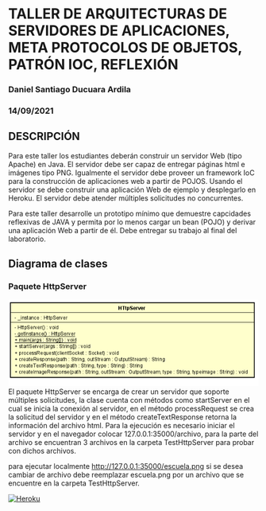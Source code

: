 # TALLER DE ARQUITECTURAS DE SERVIDORES DE APLICACIONES, META PROTOCOLOS DE OBJETOS, PATRÓN IOC, REFLEXIÓN
### Daniel Santiago Ducuara Ardila
### 14/09/2021

## DESCRIPCIÓN
Para este taller los estudiantes deberán construir un servidor Web (tipo Apache) en Java. El servidor debe ser capaz de entregar páginas html e imágenes tipo PNG. Igualmente el servidor debe proveer un framework IoC para la construcción de aplicaciones web a partir de POJOS. Usando el servidor se debe construir una aplicación Web de ejemplo y desplegarlo en Heroku. El servidor debe atender múltiples solicitudes no concurrentes.

Para este taller desarrolle un prototipo mínimo que demuestre capcidades reflexivas de JAVA y permita por lo menos cargar un bean (POJO) y derivar una aplicación Web a partir de él. Debe entregar su trabajo al final del laboratorio.

## Diagrama de clases

### Paquete HttpServer
![Design HttpServerDiagram](Design/HttpServer.PNG "HttpServerDiagram")<br>
El paquete HttpServer se encarga de crear un servidor que soporte múltiples solicitudes, la clase cuenta con métodos como startServer en el cual se inicia la conexión 
al servidor, en el método processRequest se crea la solicitud del servidor y en el método createTextResponse retorna la información del archivo html.
Para la ejecución es necesario iniciar el servidor y en el navegador colocar 127.0.0.1:35000/archivo, para la parte del archivo se encuentran 3 archivos en la 
carpeta TestHttpServer para probar con dichos archivos.

para ejecutar localmente http://127.0.0.1:35000/escuela.png si se desea cambiar de archivo debe reemplazar escuela.png por un archivo que se encuentre en la carpeta TestHttpServer.

[![Heroku](https://www.herokucdn.com/deploy/button.png)](https://arepservidorioc.herokuapp.com/escuela.png)
